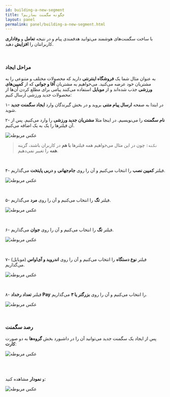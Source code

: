 ```yaml
---
id: building-a-new-segment
title: چگونه سگمنت بسازیم؟
layout: panel
permalink: panel/building-a-new-segment.html
---
```


با ساخت سگمنت‌های هوشمند می‌توانید هدفمندی پیام و در نتیجه **تعامل** و **وفاداری** کاربرانتان را **افزایش** دهید.

<br>

### مراحل ایجاد 

به عنوان مثال شما یک **فروشگاه اینترنتی** دارید که محصولات مختلف و متنوعی را به مشتریان خود عرضه می‌کنید.
می‌خواهیم به مشتریان **آقا و جوانی** که از **کمپین‌های ورزشی** جذب شده‌اند و از **موبایل** استفاده می‌کنند پیامی برای مطلع کردن آن‌ها از محصولات جدید ورزشی ارسال کنیم:

۱- در ابتدا به صفحه **ارسال پیام متنی** بروید و در بخش گیرندگان وارد **ایجاد سگمنت جدید** شوید.

۲- **نام سگمنت** را می‌نویسیم. در اینجا مثلا **مشتریان جدید ورزشی** را وارد می‌کنیم. پس از آن فیلترها را یک به یک اضافه می‌کنیم. 

 ![عکس مربوطه](http://uupload.ir/files/qkbp_all-filters.png)

> `نکته:` چون در این مثال می‌خواهیم همه فیلترها **با هم** در کاربران باشند، گزینه **همه** را تغییر نمی‌دهیم.

<br>

۴- فیلتر **کمپین نصب** را انتخاب می‌کنیم و آن را روی **جام‌جهانی** و **دربی پایتخت** می‌گذاریم. 

 ![عکس مربوطه](http://uupload.ir/files/k7jd_aquisition-campaign.png)

<br>

۵- فیلتر **تگ** را انتخاب می‌کنیم و آن را روی **مرد** می‌گذاریم.

 ![عکس مربوطه](http://uupload.ir/files/yrpy_male-tag.png)

<br>

۶- فیلتر **تگ** را انتخاب می‌کنیم و آن را روی **جوان** می‌گذاریم.

 ![عکس مربوطه](http://uupload.ir/files/pcz_teenage-tag.png)

<br>

۷- فیلتر **نوع دستگاه** را انتخاب می‌کنیم و آن را روی **اندروید و آی‌اواس** (موبایل) می‌گذاریم.

 ![عکس مربوطه](http://uupload.ir/files/koda_mobile-filter.png)

<br>

۸- فیلتر **تعداد رخداد Pay** را انتخاب می‌کنیم و آن را روی **بزرگتر یا ۳** می‌گذاریم.

 ![عکس مربوطه](http://uupload.ir/files/mxv_behavior-filter.png)

<br>

### رصد سگمنت‌

پس از ایجاد یک سگمنت جدید می‌توانید آن را در داشبورد بخش **گروه‌ها** به دو صورت **کارت**:

 ![عکس مربوطه](http://uupload.ir/files/4k81_segment-cart1.png)

<br><br>

 و **نمودار** مشاهده کنید:

 ![عکس مربوطه](http://uupload.ir/files/jtw3_segment-chart1.png)
